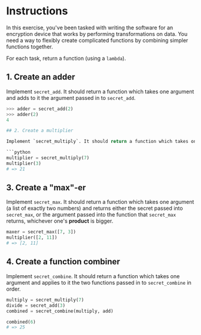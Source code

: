 # Instructions

In this exercise, you've been tasked with writing the software for an encryption device that works by performing transformations on data. You need a way to flexibly create complicated functions by combining simpler functions together.

For each task, return a function (using a `lambda`).


## 1. Create an adder

Implement `secret_add`. It should return a function which takes one argument and adds to it the argument passed in to `secret_add`.

```python
>>> adder = secret_add(2)
>>> adder(2)
4

## 2. Create a multiplier

Implement `secret_multiply`. It should return a function which takes one argument and multiplies it by the secret passed in to `secret_multiply`.

```python
multiplier = secret_multiply(7)
multiplier(3)
# => 21
```

## 3. Create a "max"-er

Implement `secret_max`. It should return a function which takes one argument (a list of exactly two numbers) and returns either the secret passed into `secret_max`, or the argument passed into the function that `secret_max` returns, whichever one's **product** is bigger.

```python
maxer = secret_max([7, 3])
multiplier([2, 11])
# => [2, 11]
```

## 4. Create a function combiner

Implement `secret_combine`. It should return a function which takes one argument and applies to it the two functions passed in to `secret_combine` in order.

```python
multiply = secret_multiply(7)
divide = secret_add(3)
combined = secret_combine(multiply, add)

combined(6)
# => 25
```
